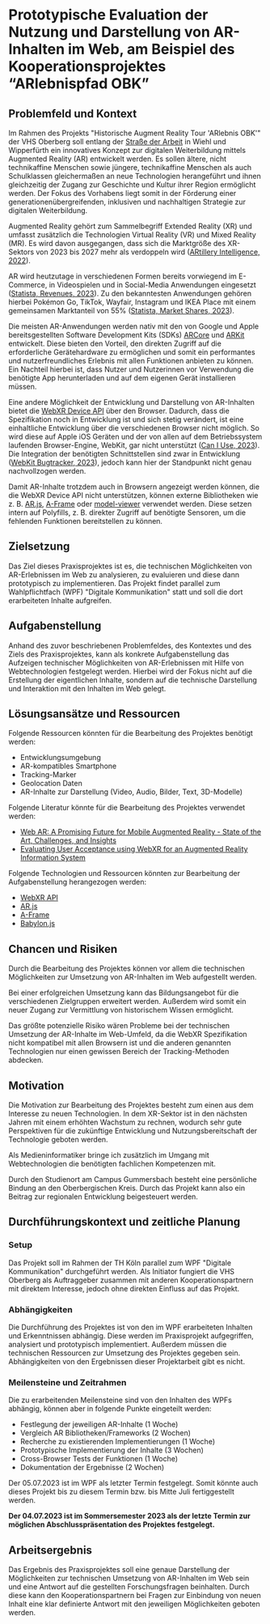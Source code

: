 # Prototypische Evaluation der Nutzung und Darstellung von AR-Inhalten im Web, am Beispiel des Kooperationsprojektes “ARlebnispfad OBK”

## Problemfeld und Kontext

Im Rahmen des Projekts "Historische Augment Reality Tour 'ARlebnis OBK'" der VHS Oberberg soll entlang der [Straße der Arbeit][strasse-der-arbeit] in Wiehl und Wipperfürth ein innovatives Konzept zur digitalen Weiterbildung mittels Augmented Reality (AR) entwickelt werden. Es sollen ältere, nicht technikaffine Menschen sowie jüngere, technikaffine Menschen als auch Schulklassen gleichermaßen an neue Technologien herangeführt und ihnen gleichzeitig der Zugang zur Geschichte und Kultur ihrer Region ermöglicht werden. Der Fokus des Vorhabens liegt somit in der Förderung einer generationenübergreifenden, inklusiven und nachhaltigen Strategie zur digitalen Weiterbildung.

Augmented Reality gehört zum Sammelbegriff Extended Reality (XR) und umfasst zusätzlich die Technologien Virtual Reality (VR) und Mixed Reality (MR). Es wird davon ausgegangen, dass sich die Marktgröße des XR-Sektors von 2023 bis 2027 mehr als verdoppeln wird ([ARtillery Intelligence, 2022][ar-market-size]).

AR wird heutzutage in verschiedenen Formen bereits vorwiegend im E-Commerce, in Videospielen und in Social-Media Anwendungen eingesetzt ([Statista, Revenues, 2023][ar-software-statista]). Zu den bekanntesten Anwendungen gehören hierbei Pokémon Go, TikTok, Wayfair, Instagram und IKEA Place mit einem gemeinsamen Marktanteil von 55\% ([Statista, Market Shares, 2023][ar-software-statista]).

Die meisten AR-Anwendungen werden nativ mit den von Google und Apple bereitsgestellten Software Development Kits (SDKs) [ARCore][ar-core] und [ARKit][ar-kit] entwickelt. Diese bieten den Vorteil, den direkten Zugriff auf die erforderliche Gerätehardware zu ermöglichen und somit ein performantes und nutzerfreundliches Erlebnis mit allen Funktionen anbieten zu können. Ein Nachteil hierbei ist, dass Nutzer und Nutzerinnen vor Verwendung die benötigte App herunterladen und auf dem eigenen Gerät installieren müssen.

Eine andere Möglichkeit der Entwicklung und Darstellung von AR-Inhalten bietet die [WebXR Device API][webxr] über den Browser. Dadurch, dass die Spezifikation noch in Entwicklung ist und sich stetig verändert, ist eine einhaltliche Entwicklung über die verschiedenen Browser nicht möglich. So wird diese auf Apple iOS Geräten und der von allen auf dem Betriebssystem laufenden Browser-Engine, WebKit, gar nicht unterstützt ([Can I Use, 2023][caniuse-webxr]). Die Integration der benötigten Schnittstellen sind zwar in Entwicklung ([WebKit Bugtracker, 2023][webkit-bugtracker]), jedoch kann hier der Standpunkt nicht genau nachvollzogen werden.

Damit AR-Inhalte trotzdem auch in Browsern angezeigt werden können, die die WebXR Device API nicht unterstützen, können externe Bibliotheken wie z. B. [AR.js][arjs], [A-Frame][aframe] oder [model-viewer][model-viewer] verwendet werden. Diese setzen intern auf Polyfills, z. B. direkter Zugriff auf benötigte Sensoren, um die fehlenden Funktionen bereitstellen zu können.

## Zielsetzung

Das Ziel dieses Praxisprojektes ist es, die technischen Möglichkeiten von AR-Erlebnissen im Web zu analysieren, zu evaluieren und diese dann prototypisch zu implementieren. Das Projekt findet parallel zum Wahlpflichtfach (WPF) "Digitale Kommunikation" statt und soll die dort erarbeiteten Inhalte aufgreifen.

## Aufgabenstellung

Anhand des zuvor beschriebenen Problemfeldes, des Kontextes und des Ziels des Praxisprojektes, kann als konkrete Aufgabenstellung das Aufzeigen technischer Möglichkeiten von AR-Erlebnissen mit Hilfe von Webtechnologien festgelegt werden. Hierbei wird der Fokus nicht auf die Erstellung der eigentlichen Inhalte, sondern auf die technische Darstellung und Interaktion mit den Inhalten im Web gelegt.

## Lösungsansätze und Ressourcen

Folgende Ressourcen könnten für die Bearbeitung des Projektes benötigt werden:

- Entwicklungsumgebung
- AR-kompatibles Smartphone
- Tracking-Marker
- Geolocation Daten
- AR-Inhalte zur Darstellung (Video, Audio, Bilder, Text, 3D-Modelle)

Folgende Literatur könnte für die Bearbeitung des Projektes verwendet werden:

- [Web AR: A Promising Future for Mobile Augmented Reality - State of the Art, Challenges, and Insights](https://www.researchgate.net/publication/331205524_Web_AR_A_Promising_Future_for_Mobile_Augmented_Reality_-_State_of_the_Art_Challenges_and_Insights)
- [Evaluating User Acceptance using WebXR for an Augmented Reality Information System](https://ieeexplore.ieee.org/document/9419122)

Folgende Technologien und Ressourcen könnten zur Bearbeitung der Aufgabenstellung herangezogen werden:

- [WebXR API][webxr-mdn]
- [AR.js][arjs]
- [A-Frame][aframe]
- [Babylon.js][babylonjs]

## Chancen und Risiken

Durch die Bearbeitung des Projektes können vor allem die technischen Möglichkeiten zur Umsetzung von AR-Inhalten im Web aufgestellt werden.

Bei einer erfolgreichen Umsetzung kann das Bildungsangebot für die verschiedenen Zielgruppen erweitert werden. Außerdem wird somit ein neuer Zugang zur Vermittlung von historischem Wissen ermöglicht.

Das größte potenzielle Risiko wären Probleme bei der technischen Umsetzung der AR-Inhalte im Web-Umfeld, da die WebXR Spezifikation nicht kompatibel mit allen Browsern ist und die anderen genannten Technologien nur einen gewissen Bereich der Tracking-Methoden abdecken.

## Motivation

Die Motivation zur Bearbeitung des Projektes besteht zum einen aus dem Interesse zu neuen Technologien. In dem XR-Sektor ist in den nächsten Jahren mit einem erhöhten Wachstum zu rechnen, wodurch sehr gute Perspektiven für die zukünftige Entwicklung und Nutzungsbereitschaft der Technologie geboten werden.

Als Medieninformatiker bringe ich zusätzlich im Umgang mit Webtechnologien die benötigten fachlichen Kompetenzen mit.

Durch den Studienort am Campus Gummersbach besteht eine persönliche Bindung an den Oberbergischen Kreis. Durch das Projekt kann also ein Beitrag zur regionalen Entwicklung beigesteuert werden.

## Durchführungskontext und zeitliche Planung

### Setup

Das Projekt soll im Rahmen der TH Köln parallel zum WPF "Digitale Kommunikation" durchgeführt werden. Als Initiator fungiert die VHS Oberberg als Auftraggeber zusammen mit anderen Kooperationspartnern mit direktem Interesse, jedoch ohne direkten Einfluss auf das Projekt.

### Abhängigkeiten

Die Durchführung des Projektes ist von den im WPF erarbeiteten Inhalten und Erkenntnissen abhängig. Diese werden im Praxisprojekt aufgegriffen, analysiert und prototypisch implementiert. Außerdem müssen die technischen Ressourcen zur Umsetzung des Projektes gegeben sein. Abhängigkeiten von den Ergebnissen dieser Projektarbeit gibt es nicht.

### Meilensteine und Zeitrahmen

Die zu erarbeitenden Meilensteine sind von den Inhalten des WPFs abhängig, können aber in folgende Punkte eingeteilt werden:

- Festlegung der jeweiligen AR-Inhalte (1 Woche)
- Vergleich AR Bibliotheken/Frameworks (2 Wochen)
- Recherche zu existierenden Implementierungen (1 Woche)
- Prototypische Implementierung der Inhalte (3 Wochen)
- Cross-Browser Tests der Funktionen (1 Woche)
- Dokumentation der Ergebnisse (2 Wochen)

Der 05.07.2023 ist im WPF als letzter Termin festgelegt. Somit könnte auch dieses Projekt bis zu diesem Termin bzw. bis Mitte Juli fertiggestellt werden.

**Der 04.07.2023 ist im Sommersemester 2023 als der letzte Termin zur möglichen Abschlusspräsentation des Projektes festgelegt.**

## Arbeitsergebnis

Das Ergebnis des Praxisprojektes soll eine genaue Darstellung der Möglichkeiten zur technischen Umsetzung von AR-Inhalten im Web sein und eine Antwort auf die gestellten Forschungsfragen beinhalten. Durch diese kann den Kooperationspartnern bei Fragen zur Einbindung von neuen Inhalt eine klar definierte Antwort mit den jeweiligen Möglichkeiten geboten werden.

<!-- Sources -->

[strasse-der-arbeit]: https://www.ich-geh-wandern.de/stra%C3%9Fe-der-arbeit-bergisches-land
[ar-market-size]: https://artilleryiq.com/reports/xr-global-revenue-forecast-2021-2026/
[ar-software-statista]: https://www.statista.com/outlook/amo/ar-vr/ar-software/worldwide
[ar-core]: https://developers.google.com/ar
[ar-kit]: https://developer.apple.com/augmented-reality/
[webxr]: https://www.w3.org/TR/webxr/
[webxr-mdn]: https://developer.mozilla.org/en-US/docs/Web/API/WebXR_Device_API
[caniuse-webxr]: https://caniuse.com/webxr
[webkit-bugtracker]: https://bugs.webkit.org/show_bug.cgi?id=208988
[arjs]: https://github.com/AR-js-org/AR.js
[aframe]: https://github.com/aframevr/aframe
[model-viewer]: https://github.com/google/model-viewer
[threejs]: https://threejs.org/
[webgl]: https://www.khronos.org/webgl/
[artoolkitjs]: https://github.com/artoolkitx/jsartoolkit5
[webrtc]: https://www.w3.org/TR/webrtc/
[webvrpolyfill]: https://aframe.io/docs/1.4.0/introduction/vr-headsets-and-webxr-browsers.html#which-browsers-does-a-frame-support
[babylonjs]: https://doc.babylonjs.com/features/featuresDeepDive/webXR/webXRARFeatures
